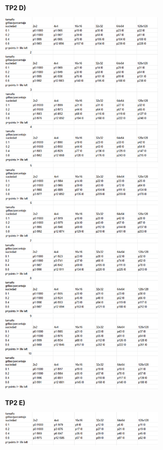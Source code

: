## TP2 D)
![](Ej-C1.png)
![](Ej-C2.png)
![](Ej-C3.png)
![](Ej-C4.png)
![](Ej-C5.png)

## TP2 E)
![](Ej-D.png)
